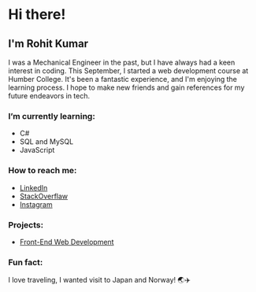 # Hi there! 

## I'm Rohit Kumar

I was a Mechanical Engineer in the past, but I have always had a keen interest in coding. This September, I started a web development course at Humber College. It's been a fantastic experience, and I'm enjoying the learning process. I hope to make new friends and gain references for my future endeavors in tech.

###  I’m currently learning:
- C#
- SQL and MySQL
- JavaScript

###  How to reach me:
- [LinkedIn](https://www.linkedin.com/in/rohit-kumar-80757a163/)
- [StackOverflaw](https://stackoverflow.com/users/27200748/rohit-kumar)
- [Instagram](https://www.instagram.com/rohit_singh_grover/)

### Projects:
- [Front-End Web Development]([https://github.com/your-username/http-5122](https://github.com/crazycoderin/ADMIN-PORTAL))

### Fun fact:
I love traveling, I wanted visit to Japan and Norway! 🌏✈️
